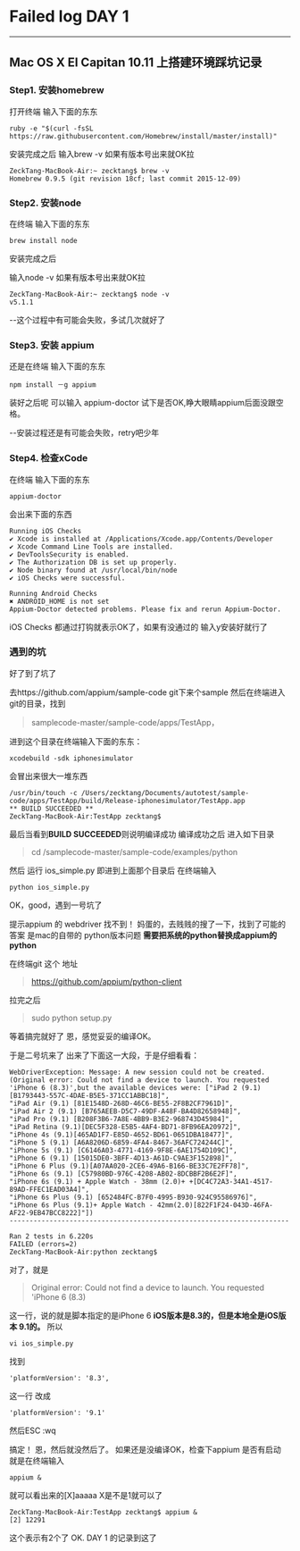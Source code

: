 # Failed log DAY 1 


---


## Mac OS X EI Capitan 10.11 上搭建环境踩坑记录


### Step1. 安装homebrew

打开终端 输入下面的东东
```
ruby -e "$(curl -fsSL https://raw.githubusercontent.com/Homebrew/install/master/install)"
```
安装完成之后 输入brew -v 如果有版本号出来就OK拉
```
ZeckTang-MacBook-Air:~ zecktang$ brew -v
Homebrew 0.9.5 (git revision 18cf; last commit 2015-12-09)
```
### Step2. 安装node

在终端 输入下面的东东

```
brew install node
```
安装完成之后 

输入node -v 如果有版本号出来就OK拉
```
ZeckTang-MacBook-Air:~ zecktang$ node -v
v5.1.1
```
--这个过程中有可能会失败，多试几次就好了

### Step3. 安装 appium

还是在终端 输入下面的东东

```
npm install －g appium
```
装好之后呢 可以输入 appium-doctor 试下是否OK,睁大眼睛appium后面没跟空格。

--安装过程还是有可能会失败，retry吧少年

### Step4. 检查xCode

在终端 输入下面的东东

```
appium-doctor 
```
会出来下面的东西
```
Running iOS Checks
✔ Xcode is installed at /Applications/Xcode.app/Contents/Developer
✔ Xcode Command Line Tools are installed.
✔ DevToolsSecurity is enabled.
✔ The Authorization DB is set up properly.
✔ Node binary found at /usr/local/bin/node
✔ iOS Checks were successful.

Running Android Checks
✖ ANDROID_HOME is not set
Appium-Doctor detected problems. Please fix and rerun Appium-Doctor.
```
iOS Checks 都通过打钩就表示OK了，如果有没通过的 输入y安装好就行了



### 遇到的坑

好了到了坑了

去https://github.com/appium/sample-code  git下来个sample
然后在终端进入 git的目录，找到
>samplecode-master/sample-code/apps/TestApp，

进到这个目录在终端输入下面的东东：
```
xcodebuild -sdk iphonesimulator 
```
会冒出来很大一堆东西

```
/usr/bin/touch -c /Users/zecktang/Documents/autotest/sample-code/apps/TestApp/build/Release-iphonesimulator/TestApp.app
** BUILD SUCCEEDED **
ZeckTang-MacBook-Air:TestApp zecktang$ 
```
最后当看到**BUILD SUCCEEDED**则说明编译成功
编译成功之后 进入如下目录
>cd /samplecode-master/sample-code/examples/python

然后 运行 ios_simple.py 
即进到上面那个目录后 在终端输入 
```
python ios_simple.py
```
OK，good，遇到一号坑了

提示appium 的 webdriver 找不到！
妈蛋的，去贱贱的搜了一下，找到了可能的答案
是mac的自带的 python版本问题
**需要把系统的python替换成appium的python**

在终端git 这个 地址
>https://github.com/appium/python-client

拉完之后 
>sudo python setup.py 

等着搞完就好了
恩，感觉妥妥的编译OK。

于是二号坑来了
出来了下面这一大段，于是仔细看看：

```
WebDriverException: Message: A new session could not be created.
(Original error: Could not find a device to launch. You requested 'iPhone 6 (8.3)',but the available devices were: ["iPad 2 (9.1)[B1793443-557C-4DAE-B5E5-371CC1ABBC18]",
"iPad Air (9.1) [81E1548D-268D-46C6-BE55-2F8B2CF7961D]",
"iPad Air 2 (9.1) [B765AEEB-D5C7-49DF-A48F-BA4D82658948]",
"iPad Pro (9.1) [B208F3B6-7A8E-4BB9-B3E2-968743D45984]",
"iPad Retina (9.1)[DEC5F328-E5B5-4AF4-BD71-8FB96EA20972]",
"iPhone 4s (9.1)[465AD1F7-E85D-4652-BD61-0651DBA18477]",
"iPhone 5 (9.1) [A6A8206D-6859-4FA4-8467-36AFC724244C]",
"iPhone 5s (9.1) [C6146A03-4771-4169-9F8E-6AE1754D109C]",
"iPhone 6 (9.1) [15015DE0-3BFF-4D13-A61D-C9AE3F152898]",
"iPhone 6 Plus (9.1)[A07AA020-2CE6-49A6-B166-BE33C7E2FF78]",
"iPhone 6s (9.1) [C57980BD-976C-4208-AB02-8DCBBF2B6E2F]",
"iPhone 6s (9.1) + Apple Watch - 38mm (2.0)+ +[DC4C72A3-34A1-4517-89AD-FFEC1EAD03A4]",
"iPhone 6s Plus (9.1) [652484FC-B7F0-4995-B930-924C95586976]",
"iPhone 6s Plus (9.1)+ Apple Watch - 42mm(2.0)[822F1F24-043D-46FA-AF22-9EB47BCC8222]"])
----------------------------------------------------------------------

Ran 2 tests in 6.220s
FAILED (errors=2)
ZeckTang-MacBook-Air:python zecktang$ 
```
对了，就是
>Original error: Could not find a device to launch. You requested 'iPhone 6 (8.3)

这一行，说的就是脚本指定的是iPhone 6
**iOS版本是8.3的，但是本地全是iOS版本 9.1的。**
所以 
```
vi ios_simple.py
```
找到       
```
'platformVersion': '8.3',
```
这一行 改成       
```
'platformVersion': '9.1'
```
然后ESC  :wq 

搞定！
恩，然后就没然后了。
如果还是没编译OK，检查下appium 是否有启动
就是在终端输入 
```
appium & 
```
就可以看出来的[X]aaaaa  X是不是1就可以了
```
ZeckTang-MacBook-Air:TestApp zecktang$ appium &
[2] 12291
```
这个表示有2个了
OK. DAY 1 的记录到这了







